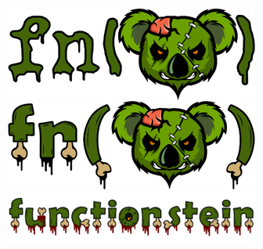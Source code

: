 ![evil-laughter-logo](https://github.com/functionstein/.github/raw/branding/evil-laughter-small.png)
![zombite-logo](https://github.com/functionstein/.github/raw/branding/zombite-small.png)
![zombite-txt-logo](https://github.com/functionstein/.github/raw/branding/zombite-name.png)
